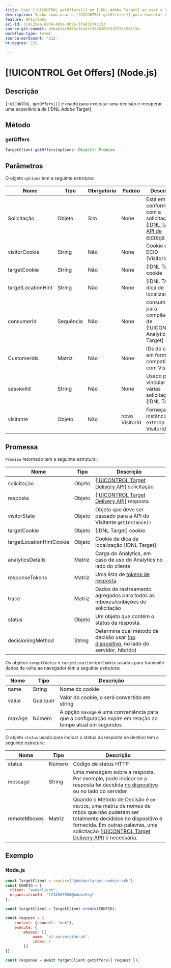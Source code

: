 ```yaml
---
title: Usar [!UICONTROL getOffers()] em [!DNL Adobe Target] ao usar o SDK do Node.js
description: Saiba como usar o [!UICONTROL getOffers()] para executar uma decisão e recuperar uma experiência do  [!DNL Adobe Target].
feature: APIs/SDKs
exl-id: 3c4125ea-68d4-405e-9b9a-5fa832743153
source-git-commit: e5bae1ac9485c3e1d7c55e6386f332755196ffab
workflow-type: tm+mt
source-wordcount: '313'
ht-degree: 22%

---
```


# [!UICONTROL Get Offers] (Node.js)

## Descrição

`[!UICONTROL getOffers()]` é usado para executar uma decisão e recuperar uma experiência de [!DNL Adobe Target].


## Método

### getOffers

```js {line-numbers="true"}
TargetClient.getOffers(options: Object): Promise
```

## Parâmetros

O objeto `options` tem a seguinte estrutura:

| Nome | Tipo | Obrigatório | Padrão | Descrição |
| --- |--- | --- | --- | --- |
| Solicitação | Objeto | Sim | None | Está em conformidade com a solicitação da [[!DNL Target] API de entrega](/help/dev/implement/delivery-api/overview.md) |
| visitorCookie | String | Não | None | Cookie da ECID (VisitorId) |
| targetCookie | String | Não | None | [!DNL Target] cookie |
| targetLocationHint | String | Não | None | [!DNL Target] dica de localização |
| consumerId | Sequência | Não | None | consumerIds para compilação de [!UICONTROL Analytics for Target] (A4T) |
| CustomerIds | Matriz | Não | None | IDs do cliente em formato compatível com VisitorId |
| sessionId | String | Não | None | Usado para vincular várias solicitações [!DNL Target] |
| visitante | Objeto | Não | novo VisitorId | Forneça uma instância externa de VisitorId |

## Promessa

`Promise` retornado tem a seguinte estrutura:

| Nome | Tipo | Descrição |
| --- | --- | --- |
| solicitação | Objeto | [[!UICONTROL Target Delivery API]](/help/dev/implement/delivery-api/overview.md) solicitação |
| resposta | Objeto | [[!UICONTROL Target Delivery API]](/help/dev/implement/delivery-api/overview.md) resposta |
| visitorState | Objeto | Objeto que deve ser passado para a API do Visitante `getInstance()` |
| targetCookie | Objeto | [!DNL Target] cookie |
| targetLocationHintCookie | Objeto | Cookie de dica de localização [!DNL Target] |
| analyticsDetails | Matriz | Carga do Analytics, em caso de uso do Analytics no lado do cliente |
| responseTokens | Matriz | Uma lista de [tokens de resposta](https://experienceleague.adobe.com/docs/target/using/administer/response-tokens.html?). |
| trace | Matriz | Dados de rastreamento agregados para todas as mboxes/exibições de solicitação |
| status | Objeto | Um objeto que contém o status da resposta. |
| decisioningMethod | String    | Determina qual método de decisão usar ([no dispositivo](/help/dev/implement/server-side/sdk-guides/on-device-decisioning/overview.md), no lado do servidor, híbrido) |

Os objetos `targetCookie` e `targetLocationHintCookie` usados para transmitir dados de volta ao navegador têm a seguinte estrutura:

| Nome | Tipo | Descrição |
| --- | --- | --- |
| name | String | Nome do cookie |
| value | Qualquer | Valor do cookie, o será convertido em string |
| maxAge | Número | A opção `maxAge` é uma conveniência para que a configuração expire em relação ao tempo atual em segundos |

O objeto `status` usado para indicar o status da resposta de destino tem a seguinte estrutura:

| Nome | Tipo | Descrição |
| --- | --- | --- |
| status | Número | Código de status HTTP |
| message | String | Uma mensagem sobre a resposta. Por exemplo, pode indicar se a resposta foi decidida [no dispositivo](/help/dev/implement/server-side/sdk-guides/on-device-decisioning/overview.md) ou no lado do servidor |
| remoteMboxes | Matriz | Quando o Método de Decisão é `on-device`, uma matriz de nomes de mbox que não puderam ser totalmente decididos no dispositivo é fornecida. Em outras palavras, uma solicitação [[!UICONTROL Target Delivery API]](/help/dev/implement/delivery-api/overview.md) é necessária. |

## Exemplo

### Node.js

```js {line-numbers="true"}
const TargetClient = require("@adobe/target-nodejs-sdk");
const CONFIG = {
  client: "acmeclient",
  organizationId: "1234567890@AdobeOrg"
};

const targetClient = TargetClient.create(CONFIG);

const request = {
    context: {channel: "web"},
    execute: {
        mboxes: [{
            name: "a1-serverside-ab",
            index: 1
        }]
}};

const response = await targetClient.getOffers({ request });
```
